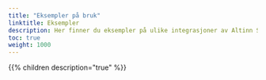 ```yaml
---
title: "Eksempler på bruk"
linktitle: Eksempler
description: Her finner du eksempler på ulike integrasjoner av Altinn Samtykke
toc: true
weight: 1000
---
```



{{% children description="true" %}}